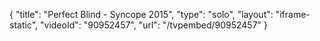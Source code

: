 {
    "title": "Perfect Blind - Syncope 2015",
    "type": "solo",
    "layout": "iframe-static",
    "videoId": "90952457",
    "url": "\/tvpembed\/90952457"
}